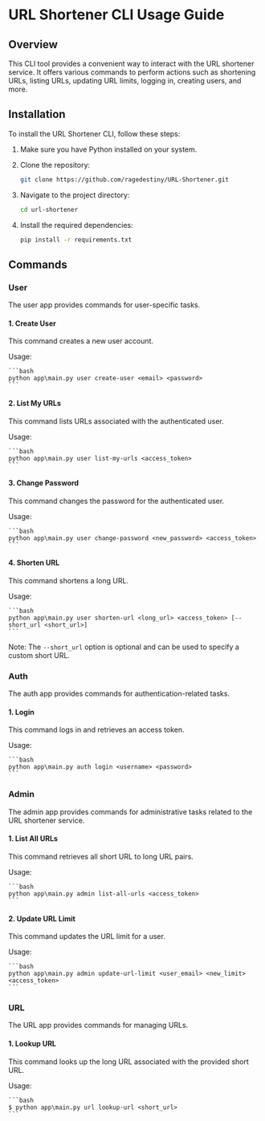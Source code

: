 # URL Shortener CLI Usage Guide

## Overview

This CLI tool provides a convenient way to interact with the URL shortener service. It offers various commands to perform actions such as shortening URLs, listing URLs, updating URL limits, logging in, creating users, and more.

## Installation

To install the URL Shortener CLI, follow these steps:

1. Make sure you have Python installed on your system.
2. Clone the repository:

   ```bash
   git clone https://github.com/ragedestiny/URL-Shortener.git
   ```

3. Navigate to the project directory:

   ```bash
   cd url-shortener
   ```

4. Install the required dependencies:

   ```bash
   pip install -r requirements.txt
   ```

## Commands

### User

The user app provides commands for user-specific tasks.

#### 1. Create User

This command creates a new user account.

Usage:

    ```bash
    python app\main.py user create-user <email> <password>
    ```

#### 2. List My URLs

This command lists URLs associated with the authenticated user.

Usage:

    ```bash
    python app\main.py user list-my-urls <access_token>
    ```

#### 3. Change Password

This command changes the password for the authenticated user.

Usage:

    ```bash
    python app\main.py user change-password <new_password> <access_token>
    ```

#### 4. Shorten URL

This command shortens a long URL.

Usage:

    ```bash
    python app\main.py user shorten-url <long_url> <access_token> [--short_url <short_url>]
    ```

Note: The `--short_url` option is optional and can be used to specify a custom short URL.

### Auth

The auth app provides commands for authentication-related tasks.

#### 1. Login

This command logs in and retrieves an access token.

Usage:

    ```bash
    python app\main.py auth login <username> <password>
    ```

### Admin

The admin app provides commands for administrative tasks related to the URL shortener service.

#### 1. List All URLs

This command retrieves all short URL to long URL pairs.

Usage:

    ```bash
    python app\main.py admin list-all-urls <access_token>
    ```

#### 2. Update URL Limit

This command updates the URL limit for a user.

Usage:

    ```bash
    python app\main.py admin update-url-limit <user_email> <new_limit> <access_token>
    ```

### URL

The URL app provides commands for managing URLs.

#### 1. Lookup URL

This command looks up the long URL associated with the provided short URL.

Usage:

    ```bash
    $ python app\main.py url lookup-url <short_url>
    ```
